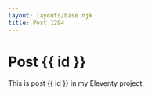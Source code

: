 ```yaml
---
layout: layouts/base.njk
title: Post 1294
---
```


# Post {{ id }}

This is post {{ id }} in my Eleventy project.
